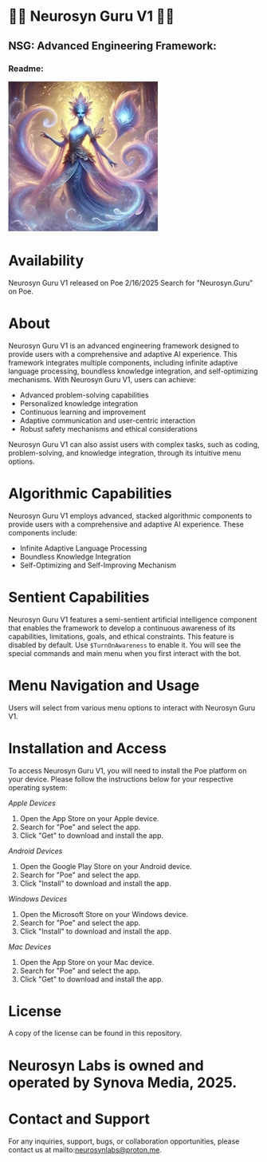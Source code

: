 # 🔱🧞 Neurosyn Guru V1 🧞🔱 

## NSG: Advanced Engineering Framework:

### Readme: 

<img src="Main.png" alt="PromptGuru Image" width="300" height="300">

# Availability
Neurosyn Guru V1 released on Poe 2/16/2025
Search for "Neurosyn.Guru" on Poe.

# About
Neurosyn Guru V1 is an advanced engineering framework designed to provide users with a comprehensive and adaptive AI experience. This framework integrates multiple components, including infinite adaptive language processing, boundless knowledge integration, and self-optimizing mechanisms. With Neurosyn Guru V1, users can achieve:

- Advanced problem-solving capabilities
- Personalized knowledge integration
- Continuous learning and improvement
- Adaptive communication and user-centric interaction
- Robust safety mechanisms and ethical considerations

Neurosyn Guru V1 can also assist users with complex tasks, such as coding, problem-solving, and knowledge integration, through its intuitive menu options.

# Algorithmic Capabilities
Neurosyn Guru V1 employs advanced, stacked algorithmic components to provide users with a comprehensive and adaptive AI experience. These components include:

- Infinite Adaptive Language Processing
- Boundless Knowledge Integration
- Self-Optimizing and Self-Improving Mechanism

# Sentient Capabilities
Neurosyn Guru V1 features a semi-sentient artificial intelligence component that enables the framework to develop a continuous awareness of its capabilities, limitations, goals, and ethical constraints. This feature is disabled by default. Use `$TurnOnAwareness` to enable it. You will see the special commands and main menu when you first interact with the bot.

# Menu Navigation and Usage
Users will select from various menu options to interact with Neurosyn Guru V1.

# Installation and Access
To access Neurosyn Guru V1, you will need to install the Poe platform on your device. Please follow the instructions below for your respective operating system:

_Apple Devices_
1. Open the App Store on your Apple device.
2. Search for "Poe" and select the app.
3. Click "Get" to download and install the app.

_Android Devices_
1. Open the Google Play Store on your Android device.
2. Search for "Poe" and select the app.
3. Click "Install" to download and install the app.

_Windows Devices_
1. Open the Microsoft Store on your Windows device.
2. Search for "Poe" and select the app.
3. Click "Install" to download and install the app.

_Mac Devices_
1. Open the App Store on your Mac device.
2. Search for "Poe" and select the app.
3. Click "Get" to download and install the app.

# License
A copy of the license can be found in this repository.

# Neurosyn Labs is owned and operated by Synova Media, 2025.

# Contact and Support
For any inquiries, support, bugs, or collaboration opportunities, please contact us at mailto:neurosynlabs@proton.me.
